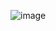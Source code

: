 ![image](https://user-images.githubusercontent.com/20311086/184510868-837219d2-f4a3-4c3e-8d4a-2cd5707c0987.png)

<!--
**squigglezworth/squigglezworth** is a ✨ _special_ ✨ repository because its `README.md` (this file) appears on your GitHub profile.

Here are some ideas to get you started:

- 🔭 I’m currently working on ...
- 🌱 I’m currently learning ...
- 👯 I’m looking to collaborate on ...
- 🤔 I’m looking for help with ...
- 💬 Ask me about ...
- 📫 How to reach me: ...
- 😄 Pronouns: ...
- ⚡ Fun fact: ...
-->
